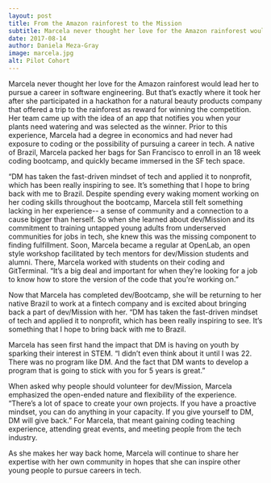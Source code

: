 ```yaml
---
layout: post
title: From the Amazon rainforest to the Mission
subtitle: Marcela never thought her love for the Amazon rainforest would lead her to pursue a career in software engineering.
date: 2017-08-14
author: Daniela Meza-Gray
image: marcela.jpg
alt: Pilot Cohort
---
```

Marcela never thought her love for the Amazon rainforest would lead her to pursue a career in software engineering. But that’s exactly where it took her after she participated in a hackathon for a natural beauty products company that offered a trip to the rainforest as reward for winning the competition. Her team came up with the idea of an app that notifies you when your plants need watering and was selected as the winner. Prior to this experience, Marcela had a degree in economics and had never had exposure to coding or the possibility of pursuing a career in tech. A native of Brazil, Marcela packed her bags for San Francisco to enroll in an 18 week coding bootcamp, and quickly became immersed in the SF tech space.

“DM has taken the fast-driven mindset of tech and applied it to nonprofit, which has been really inspiring to see. It’s something that I hope to bring back with me to Brazil.
Despite spending every waking moment working on her coding skills throughout the bootcamp, Marcela still felt something lacking in her experience-- a sense of community and a connection to a cause bigger than herself. So when she learned about dev/Mission and its commitment to training untapped young adults from underserved communities for jobs in tech, she knew this was the missing component to finding fulfillment. Soon, Marcela became a regular at OpenLab, an open style workshop facilitated by tech mentors for dev/Mission students and alumni. There, Marcela worked with students on their coding and GitTerminal. “It’s a big deal and important for when they’re looking for a job to know how to store the version of the code that you’re working on.”

Now that Marcela has completed dev/Bootcamp, she will be returning to her native Brazil to work at a fintech company and is excited about bringing back a part of dev/Mission with her. “DM has taken the fast-driven mindset of tech and applied it to nonprofit, which has been really inspiring to see. It’s something that I hope to bring back with me to Brazil.

Marcela has seen first hand the impact that DM is having on youth by sparking their interest in STEM. “I didn’t even think about it until I was 22. There was no program like DM. And the fact that DM wants to develop a program that is going to stick with you for 5 years is great.”

When asked why people should volunteer for dev/Mission, Marcela emphasized the open-ended nature and flexibility of the experience. “There’s a lot of space to create your own projects. If you have a proactive mindset, you can do anything in your capacity. If you give yourself to DM, DM will give back.” For Marcela, that meant gaining coding teaching experience, attending great events, and meeting people from the tech industry.

As she makes her way back home, Marcela will continue to share her expertise with her own community in hopes that she can inspire other young people to pursue careers in tech.
